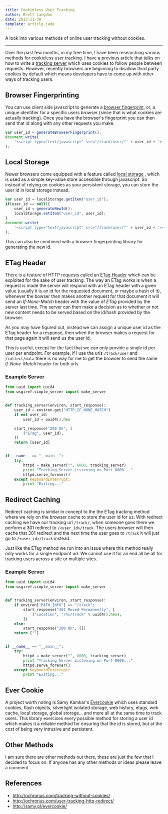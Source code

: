 ```yaml
---
title: Cookieless User Tracking
author: Brett Langdon
date: 2013-11-30
template: article.jade
---
```


A look into various methods of online user tracking without cookies.

---

Over the past few months, in my free time, I have been researching various
methods for cookieless user tracking. I have a previous article that talks
on how to write a
<a href="/writing/about/third-party-tracking-pixels/" target="_blank">tracking server</a>
which uses cookies to follow people between requests. However, recently
browsers are beginning to disallow third party cookies by default which means
developers have to come up with other ways of tracking users.


## Browser Fingerprinting

You can use client side javascript to generate a
<a href="/writing/about/browser-fingerprinting/" target="_blank">browser fingerprint</a>,
or, a unique identifier for a specific users browser (since that is what cookies
are actually tracking). Once you have the browser's fingerprint you can then
send that id along with any other requests you make.

```javascript
var user_id = generateBrowserFingerprint();
document.write(
    '<script type="text/javascript" src="/track/user/"' + user_id + '></ sc' + 'ript>'
);
```


## Local Storage

Newer browsers come equipped with a feature called
<a href="http://diveintohtml5.info/storage.html" target="_blank">local storage</a>
, which is used as a simple key-value store accessible through javascript.
So instead of relying on cookies as your persistent storage, you can store the
user id in local storage instead.

```javascript
var user_id = localStorage.getItem("user_id");
if(user_id == null){
    user_id = generateNewId();
    localStorage.setItem("user_id", user_id);
}
document.write(
    '<script type="text/javascript" src="/track/user/"' + user_id + '></ sc' + 'ript>'
);
```

This can also be combined with a browser fingerprinting library for generating
the new id.


## ETag Header

There is a feature of HTTP requests called an
<a href="http://en.wikipedia.org/wiki/HTTP_ETag" target="_blank">ETag Header</a>
which can be exploited for the sake of user tracking. The way an ETag works is
when a request is made the server will respond with an ETag header with
a given value (usually it is an id for the requested document, or maybe a hash
of it), whenever the bowser then makes another request for that document it will
send an _If-None-Match_ header with the value of _ETag_ provided by the server
last time. The server can then make a decision as to whether or not new content
needs to be served based on the id/hash provided by the browser.

As you may have figured out, instead we can assign a unique user id as the ETag
header for a response, then when the browser makes a request for that page again
it will send us the user id.

This is useful, except for the fact that we can only provide a single id per
user per endpoint. For example, if I use the urls `/track/user` and
`/collect/data` there is no way for me to get the browser to send the same
_If-None-Match_ header for both urls.

### Example Server

```python
from uuid import uuid4
from wsgiref.simple_server import make_server


def tracking_server(environ, start_response):
    user_id = environ.get("HTTP_IF_NONE_MATCH")
    if not user_id:
        user_id = uuid4().hex

    start_response("200 Ok", [
        ("ETag", user_id),
    ])
    return [user_id]


if __name__ == "__main__":
    try:
        httpd = make_server("", 8000, tracking_server)
        print "Tracking Server Listening on Port 8000..."
        httpd.serve_forever()
    except KeyboardInterrupt:
        print "Exiting..."
```


## Redirect Caching

Redirect caching is similar in concept to the the ETag tracking method where
we rely on the browser cache to store the user id for us. With redirect caching
we have our tracking url `/track/`, when someone goes there we perform a 301
redirect to `/<user_id>/track`. The users browser will then cache that 301
redirect and the next time the user goes to `/track` it will just go to
`/<user_id>/track` instead.

Just like the ETag method we run into an issue where this method really only
works for a single endpoint url. We cannot use it for an end all be all for
tracking users across a site or multiple sites.

### Example Server
```python
from uuid import uuid4
from wsgiref.simple_server import make_server


def tracking_server(environ, start_response):
    if environ["PATH_INFO"] == "/track":
        start_response("301 Moved Permanently", [
            ("Location", "/%s/track" % uuid4().hex),
        ])
    else:
        start_response("200 Ok", [])
    return [""]


if __name__ == "__main__":
    try:
        httpd = make_server("", 8000, tracking_server)
        print "Tracking Server Listening on Port 8000..."
        httpd.serve_forever()
    except KeyboardInterrupt:
        print "Exiting..."
```


## Ever Cookie

A project worth noting is Samy Kamkar's
<a href="http://samy.pl/evercookie/" target="_blank">Evercookie</a>
which uses standard cookies, flash objects, silverlight isolated storage,
web history, etags, web cache, local storage, global storage... and more
all at the same time to track users. This library exercises every possible
method for storing a user id which makes it a reliable method for ensuring
that the id is stored, but at the cost of being very intrusive and persistent.


## Other Methods

I am sure there are other methods out there, these are just the few that I
decided to focus on. If anyone has any other methods or ideas please leave a comment.

## References
* <a href="http://ochronus.com/tracking-without-cookies/" target="_blank">http://ochronus.com/tracking-without-cookies/</a>
* <a href="http://ochronus.com/user-tracking-http-redirect/" target="_blank">http://ochronus.com/user-tracking-http-redirect/</a>
* <a href="http://samy.pl/evercookie/" target="_blank">http://samy.pl/evercookie/</a>
